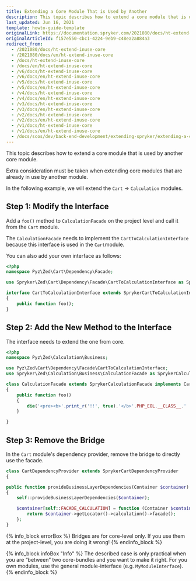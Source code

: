 ```yaml
---
title: Extending a Core Module That is Used by Another
description: This topic describes how to extend a core module that is used by another core module.
last_updated: Jun 16, 2021
template: howto-guide-template
originalLink: https://documentation.spryker.com/2021080/docs/ht-extend-inuse-core
originalArticleId: f157e550-cbc1-4224-9eb9-c48ea2a884a3
redirect_from:
  - /2021080/docs/ht-extend-inuse-core
  - /2021080/docs/en/ht-extend-inuse-core
  - /docs/ht-extend-inuse-core
  - /docs/en/ht-extend-inuse-core
  - /v6/docs/ht-extend-inuse-core
  - /v6/docs/en/ht-extend-inuse-core
  - /v5/docs/ht-extend-inuse-core
  - /v5/docs/en/ht-extend-inuse-core
  - /v4/docs/ht-extend-inuse-core
  - /v4/docs/en/ht-extend-inuse-core
  - /v3/docs/ht-extend-inuse-core
  - /v3/docs/en/ht-extend-inuse-core
  - /v2/docs/ht-extend-inuse-core
  - /v2/docs/en/ht-extend-inuse-core
  - /v1/docs/ht-extend-inuse-core
  - /v1/docs/en/ht-extend-inuse-core
  - /docs/scos/dev/back-end-development/extending-spryker/extending-a-core-module-that-is-used-by-another.html
---
```


This topic describes how to extend a core module that is used by another core module.

Extra consideration must be taken when extending core modules that are already in use by another module.

In the following example, we will extend the `Cart` -> `Calculation` modules.

## Step 1: Modify the Interface
Add a `foo()` method to `CalculationFacade` on the project level and call it from the `Cart` module.

The `CalculationFacade` needs to implement the `CartToCalculationInterface` because this interface is used in the `Cart`module.

You can also add your own interface as follows:

```php
<?php
namespace Pyz\Zed\Cart\Dependency\Facade;

use Spryker\Zed\Cart\Dependency\Facade\CartToCalculationInterface as SprykerCartToCalculationInterface;

interface CartToCalculationInterface extends SprykerCartToCalculationInterface
{
    public function foo();
}
```

## Step 2: Add the New Method to the Interface
The interface needs to extend the one from core.

```php
<?php
namespace Pyz\Zed\Calculation\Business;

use Pyz\Zed\Cart\Dependency\Facade\CartToCalculationInterface;
use Spryker\Zed\Calculation\Business\CalculationFacade as SprykerCalculationFacade;

class CalculationFacade extends SprykerCalculationFacade implements CartToCalculationInterface
{
    public function foo()
    {
        die('<pre><b>'.print_r('!!', true).'</b>'.PHP_EOL.__CLASS__.' '.__LINE__);
    }

}
```

## Step 3: Remove the Bridge
In the `Cart` module's dependency provider, remove the bridge to directly use the facade.

```php
class CartDependencyProvider extends SprykerCartDependencyProvider
{

public function provideBusinessLayerDependencies(Container $container)
{
	self::provideBusinessLayerDependencies($container);

	$container[self::FACADE_CALCULATION] = function (Container $container) {
		return $container->getLocator()->calculation()->facade();
	};
}
```

{% info_block errorBox %}
Bridges are for core-level only. If you use them at the project-level, you are doing it wrong!
{% endinfo_block %}

{% info_block infoBox "Info" %}
The described case is only practical when you are “between” two core-bundles and you want to make it right. For you own modules, use the general module-interface (e.g. `MyModuleInterface`).
{% endinfo_block %}
